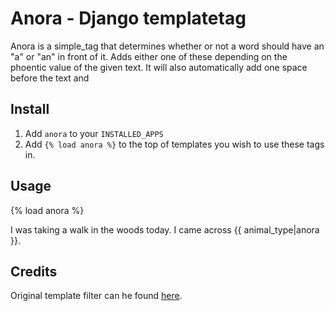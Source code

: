 Anora - Django templatetag
============================
Anora is a simple_tag that determines whether or not a word should have an "a" or "an" in front of it. Adds either one of these depending on the phoentic value of the given text. It will also automatically add one space before the text and 


Install
----------------------------
1. Add ``anora`` to your ``INSTALLED_APPS`` 
2. Add ``{% load anora %}`` to the top of templates you wish to use these tags in.


Usage
----------------------------
{% load anora %}

I was taking a walk in the woods today. I came across {{ animal_type|anora  }}.


Credits
----------------------------
Original template filter can he found [here](http://djangosnippets.org/snippets/1519/).
